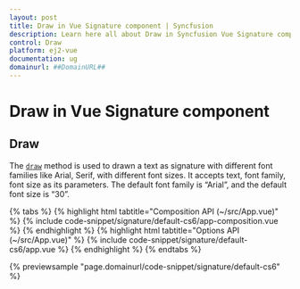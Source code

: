 ```yaml
---
layout: post
title: Draw in Vue Signature component | Syncfusion
description: Learn here all about Draw in Syncfusion Vue Signature component of Syncfusion Essential JS 2 and more.
control: Draw 
platform: ej2-vue
documentation: ug
domainurl: ##DomainURL##
---
```


# Draw in Vue Signature component

## Draw

The [`draw`](https://ej2.syncfusion.com/vue/documentation/api/signature/#draw) method is used to drawn a text as signature with different font families like Arial, Serif, with different font sizes. It accepts text, font family, font size as its parameters. The default font family is “Arial”, and the default font size is “30”.

{% tabs %}
{% highlight html tabtitle="Composition API (~/src/App.vue)" %}
{% include code-snippet/signature/default-cs6/app-composition.vue %}
{% endhighlight %}
{% highlight html tabtitle="Options API (~/src/App.vue)" %}
{% include code-snippet/signature/default-cs6/app.vue %}
{% endhighlight %}
{% endtabs %}
        
{% previewsample "page.domainurl/code-snippet/signature/default-cs6" %}